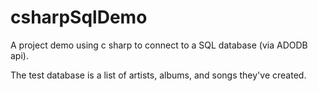 # csharpSqlDemo
A project demo using c sharp to connect to a SQL database (via ADODB api).

The test database is a list of artists, albums, and songs they've created.
